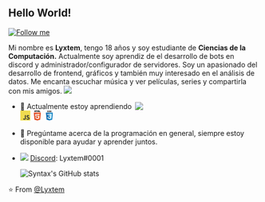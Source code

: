 ## Hello World!
[<img src="https://img.shields.io/github/followers/dlh-Syntax?label=follow&style=social" height="22" title="Follow me" />](https://github.com/dlh-Syntax) 


Mi nombre es **Lyxtem**, tengo 18 años y soy estudiante de **Ciencias de la Computación.**
Actualmente soy aprendiz de el desarrollo de  bots en discord y administrador/configurador de servidores. Soy un apasionado del desarrollo de frontend, gráficos y también muy interesado en el análisis de datos. Me encanta escuchar música y ver películas, series y compartirla con mis amigos. <img height ="20" src= "https://camo.githubusercontent.com/6ba7b982e69849c28d40e15131d5557cd65455a6/68747470733a2f2f6d656469612e67697068792e636f6d2f6d656469612f4c6e516a7057614f4e386e68723231764e572f67697068792e676966" />

<img align= "right" width= "250" src= "https://pa1.narvii.com/6580/8098c6e9207376889eeb0532d9f5a0723c4d73f5_hq.gif"/>


- 🌱 Actualmente estoy aprendiendo 
<code><img height="20" src="https://raw.githubusercontent.com/github/explore/80688e429a7d4ef2fca1e82350fe8e3517d3494d/topics/javascript/javascript.png"></code>
<code><img height="20" src="https://raw.githubusercontent.com/github/explore/80688e429a7d4ef2fca1e82350fe8e3517d3494d/topics/html/html.png"></code>
<code><img height="20" src="https://raw.githubusercontent.com/github/explore/80688e429a7d4ef2fca1e82350fe8e3517d3494d/topics/css/css.png"></code>

- 💬 Pregúntame acerca de la programación en general, siempre estoy disponible para ayudar y aprender juntos.

- <a><img height="23" src="https://cdn.discordapp.com/emojis/829209426514542592.gif"> 
[Discord](https://discord.com/): Lyxtem#0001 </a>

  ![Syntax's GitHub stats](https://github-readme-stats.vercel.app/api?username=Lyxtem&show_icons=true&theme=radical)

:star: From [@Lyxtem](https://github.com/dlh-Syntax)


